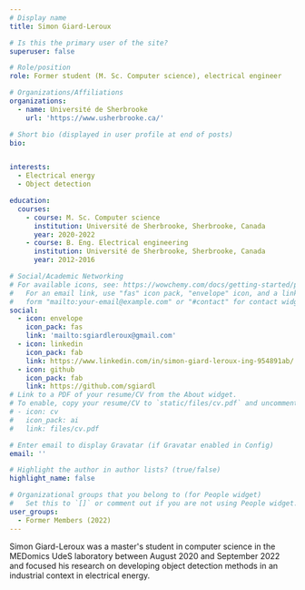 ```yaml
---
# Display name
title: Simon Giard-Leroux

# Is this the primary user of the site?
superuser: false

# Role/position
role: Former student (M. Sc. Computer science), electrical engineer

# Organizations/Affiliations
organizations:
  - name: Université de Sherbrooke
    url: 'https://www.usherbrooke.ca/'

# Short bio (displayed in user profile at end of posts)
bio: 


interests:
  - Electrical energy
  - Object detection

education:
  courses:
    - course: M. Sc. Computer science
      institution: Université de Sherbrooke, Sherbrooke, Canada
      year: 2020-2022
    - course: B. Eng. Electrical engineering
      institution: Université de Sherbrooke, Sherbrooke, Canada
      year: 2012-2016

# Social/Academic Networking
# For available icons, see: https://wowchemy.com/docs/getting-started/page-builder/#icons
#   For an email link, use "fas" icon pack, "envelope" icon, and a link in the
#   form "mailto:your-email@example.com" or "#contact" for contact widget.
social:
  - icon: envelope
    icon_pack: fas
    link: 'mailto:sgiardleroux@gmail.com'
  - icon: linkedin
    icon_pack: fab
    link: https://www.linkedin.com/in/simon-giard-leroux-ing-954891ab/
  - icon: github
    icon_pack: fab
    link: https://github.com/sgiardl
# Link to a PDF of your resume/CV from the About widget.
# To enable, copy your resume/CV to `static/files/cv.pdf` and uncomment the lines below.
# - icon: cv
#   icon_pack: ai
#   link: files/cv.pdf

# Enter email to display Gravatar (if Gravatar enabled in Config)
email: ''

# Highlight the author in author lists? (true/false)
highlight_name: false

# Organizational groups that you belong to (for People widget)
#   Set this to `[]` or comment out if you are not using People widget.
user_groups:
  - Former Members (2022)
---
```


Simon Giard-Leroux was a master's student in computer science in the MEDomics UdeS laboratory between August 2020 and
September 2022 and focused his research on developing object detection methods in an industrial context in electrical 
energy.
